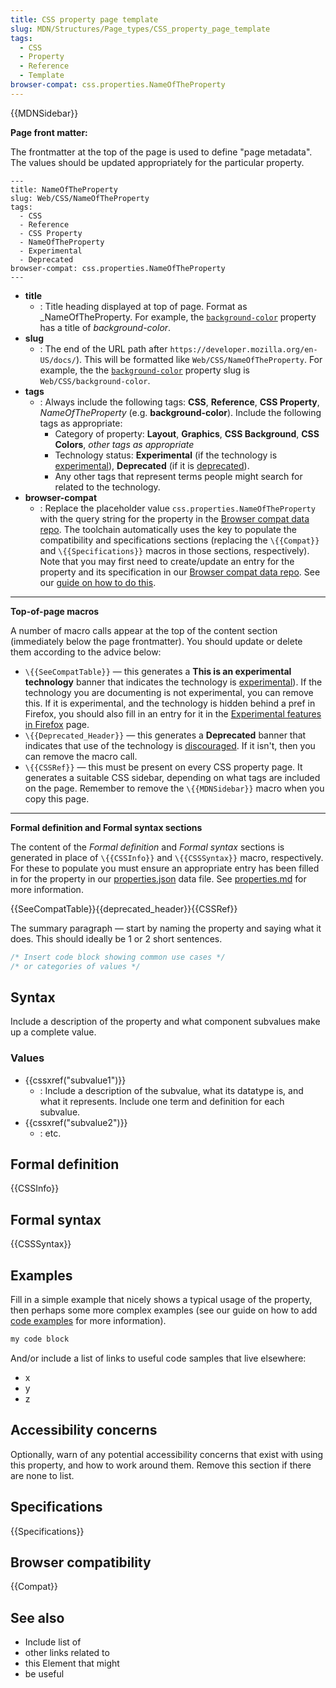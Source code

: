 ```yaml
---
title: CSS property page template
slug: MDN/Structures/Page_types/CSS_property_page_template
tags:
  - CSS
  - Property
  - Reference
  - Template
browser-compat: css.properties.NameOfTheProperty
---
```

{{MDNSidebar}}

**Page front matter:**

The frontmatter at the top of the page is used to define "page metadata".
The values should be updated appropriately for the particular property.
 
```
---
title: NameOfTheProperty
slug: Web/CSS/NameOfTheProperty
tags:
  - CSS
  - Reference
  - CSS Property
  - NameOfTheProperty
  - Experimental
  - Deprecated
browser-compat: css.properties.NameOfTheProperty
---
```

- **title**
  - : Title heading displayed at top of page. Format as _NameOfTheProperty.
      For example, the [`background-color`](/en-US/docs/Web/CSS/background-color) property has a title of _background-color_. 
- **slug**
  - : The end of the URL path after `https://developer.mozilla.org/en-US/docs/`). This will be formatted like `Web/CSS/NameOfTheProperty`.
      For example, the the [`background-color`](/en-US/docs/Web/CSS/background-color) property slug is `Web/CSS/background-color`. 
- **tags**
  - : Always include the following tags: **CSS**, **Reference**, **CSS Property**, _NameOfTheProperty_ (e.g. **background-color**).
      Include the following tags as appropriate:
      - Category of property: **Layout**, **Graphics**, **CSS Background**, **CSS Colors**, _other tags as appropriate_
      - Technology status: **Experimental** (if the technology is [experimental](/en-US/docs/MDN/Guidelines/Conventions_definitions#experimental)), **Deprecated** (if it is [deprecated](/en-US/docs/MDN/Guidelines/Conventions_definitions#deprecated_and_obsolete)).
      - Any other tags that represent terms people might search for related to the technology.
- **browser-compat**
  - : Replace the placeholder value <code>css.properties.NameOfTheProperty</code> with the query string for the property in the [Browser compat data repo](https://github.com/mdn/browser-compat-data).
      The toolchain automatically uses the key to populate the compatibility and specifications sections (replacing the `\{{Compat}}` and `\{{Specifications}}` macros in those sections, respectively).
      Note that you may first need to create/update an entry for the property and its specification in our <a href="https://github.com/mdn/browser-compat-data">Browser compat data repo</a>.
      See our [guide on how to do this](/en-US/docs/MDN/Structures/Compatibility_tables).

---

**Top-of-page macros**

A number of macro calls appear at the top of the content section (immediately below the page frontmatter).
You should update or delete them according to the advice below:

- `\{{SeeCompatTable}}` — this generates a **This is an experimental technology** banner that indicates the technology is [experimental](/en-US/docs/MDN/Guidelines/Conventions_definitions#experimental)).
  If the technology you are documenting is not experimental, you can remove this.
  If it is experimental, and the technology is hidden behind a pref in Firefox, you should also fill in an entry for it in the [Experimental features in Firefox](/en-US/docs/Mozilla/Firefox/Experimental_features) page.
- `\{{Deprecated_Header}}` — this generates a **Deprecated** banner that indicates that use of the technology is [discouraged](/en-US/docs/MDN/Guidelines/Conventions_definitions#deprecated_and_obsolete).
  If it isn't, then you can remove the macro call.
- `\{{CSSRef}}` — this must be present on every CSS property page. It generates a suitable CSS sidebar, depending on what tags are included on the page.
  Remember to remove the `\{{MDNSidebar}}` macro when you copy this page.

---

**Formal definition and Formal syntax sections**

The content of the _Formal definition_ and _Formal syntax_ sections is generated in place of `\{{CSSInfo}}` and `\{{CSSSyntax}}` macro, respectively.
For these to populate you must ensure an appropriate entry has been filled in for the property in our [properties.json](https://github.com/mdn/data/blob/master/css/properties.json) data file.
See [properties.md](https://github.com/mdn/data/blob/master/css/properties.md) for more information.

{{SeeCompatTable}}{{deprecated_header}}{{CSSRef}}

The summary paragraph — start by naming the property and saying what it does.
This should ideally be 1 or 2 short sentences.

```css
/* Insert code block showing common use cases */
/* or categories of values */
```

## Syntax

Include a description of the property and what component subvalues make up a complete value.

### Values

- {{cssxref("subvalue1")}}
  - : Include a description of the subvalue, what its datatype is, and what it represents. Include one term and definition for each subvalue.
- {{cssxref("subvalue2")}}
  - : etc.

## Formal definition

{{CSSInfo}}

## Formal syntax

{{CSSSyntax}}

## Examples

Fill in a simple example that nicely shows a typical usage of the property, then perhaps some more complex examples (see our guide on how to add [code examples](/en-US/docs/MDN/Structures/Code_examples) for more information).

```css
my code block
```

And/or include a list of links to useful code samples that live elsewhere:

- x
- y
- z

## Accessibility concerns

Optionally, warn of any potential accessibility concerns that exist with using this property, and how to work around them. Remove this section if there are none to list.

## Specifications

{{Specifications}}

## Browser compatibility

{{Compat}}

## See also

- Include list of
- other links related to
- this Element that might
- be useful
